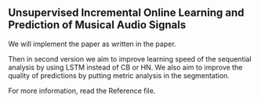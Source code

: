 ## Unsupervised Incremental Online Learning and Prediction of Musical Audio Signals

We will implement the paper as written in the paper. 

Then in second version we aim to improve learning speed of the sequential analysis by using LSTM instead of CB or HN. We also aim to improve the quality of predictions by putting metric analysis in the segmentation.

For more information, read the Reference file. 
